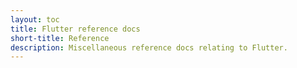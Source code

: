 ```yaml
---
layout: toc
title: Flutter reference docs
short-title: Reference
description: Miscellaneous reference docs relating to Flutter.
---
```

